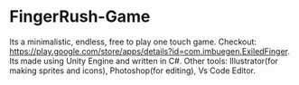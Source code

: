 # FingerRush-Game
Its a minimalistic, endless, free to play one touch game. Checkout: https://play.google.com/store/apps/details?id=com.imbuegen.ExiledFinger. Its made using Unity Engine and written in C#. Other tools: Illustrator(for making sprites and icons), Photoshop(for editing), Vs Code Editor.
